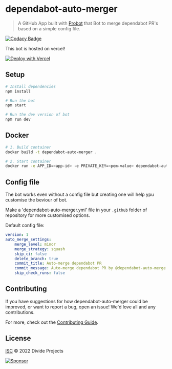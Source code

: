# dependabot-auto-merger

> A GitHub App built with [Probot](https://github.com/probot/probot) that Bot to merge dependabot PR's based on a simple config file.

[![Codacy Badge](https://app.codacy.com/project/badge/Grade/fb0af1397e654d648a12ba1f8fdd3097)](https://www.codacy.com/gh/Divkix/dependabot-auto-merger/dashboard?utm_source=github.com&amp;utm_medium=referral&amp;utm_content=Divkix/dependabot-auto-merger&amp;utm_campaign=Badge_Grade)

This bot is hosted on vercel!

[![Deploy with Vercel](https://vercel.com/button)](https://vercel.com/new/clone?repository-url=https%3A%2F%2Fgithub.com%2Fdivideprojects%2Fdependabot-auto-merger)

## Setup

```sh
# Install dependencies
npm install

# Run the bot
npm start

# Run the dev version of bot
npm run dev
```

## Docker

```sh
# 1. Build container
docker build -t dependabot-auto-merger .

# 2. Start container
docker run -e APP_ID=<app-id> -e PRIVATE_KEY=<pem-value> dependabot-auto-merger
```

## Config file

The bot works even without a config file but creating one will help ypu customise the beviour of bot.

Make a 'dependabot-auto-merger.yml' file in your `.github` folder of repository for more customised options.

Default config file:
```yaml
version: 1
auto_merge_settings:
    merge_level: minor
    merge_strategy: squash
    skip_ci: false
    delete_branch: true
    commit_title: Auto-merge dependabot PR
    commit_message: Auto-merge dependabot PR by @dependabot-auto-merge
    skip_check_runs: false
```


## Contributing

If you have suggestions for how dependabot-auto-merger could be improved, or want to report a bug, open an issue! We'd love all and any contributions.

For more, check out the [Contributing Guide](CONTRIBUTING.md).

## License

[ISC](LICENSE) © 2022 Divide Projects


[![Sponsor](https://www.datocms-assets.com/31049/1618983297-powered-by-vercel.svg)](https://vercel.com/?utm_source=divideprojects&utm_campaign=oss)
